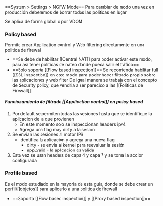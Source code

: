 ==System > Settings > NGFW Mode==
Para cambiar de modo una vez en producción deberemos de borrar todas las politicas en lugar

Se aplica de forma global o por VDOM

### Policy based
Permite crear Application control y Web filtering directamente en una politica de  firewall
- ==Se debe de habilitar [[Central NAT]] para poder activar este modo, para así tener politicas de nateo donde pueda salir el tráfico==
- ==Solo soporta [[Flow based inspection]]==
Se recomienda habilitar full [[SSL inspection]] en este modo para poder hacer filtrado propio sobre las aplicaciones y web filter
De igual manera se trabaja con el concepto de Security policy, que vendria a ser parecido a las [[Politicas de Firewall]]

##### Funcionamiento de filtrado [[Application control]] en policy based 

1. Por default se permiten todas las sesiones hasta que se identifique la aplicacion de la que provienen
	- En este momento solo se inspeccionan headers ipv4
	- Agrega una flag may_dirty a la sesion
2. Se envian las sesiones al motor IPS
	- Identifica la aplicación y agrega una nueva flag
		- dirty - se envia al kernel para reevaluar la sesión
		- app_valid - la aplicacion es valida
3. Esta vez se usan headers de capa 4 y capa 7 y se toma la accion configurada


### Profile based
Es el modo estudiado en la mayoria de esta guia, donde se debe crear un perfil/[[objetos]] para aplicarlo a una politica de firewall

- ==Soporta [[Flow based inspection]] y [[Proxy based inspection]]==

